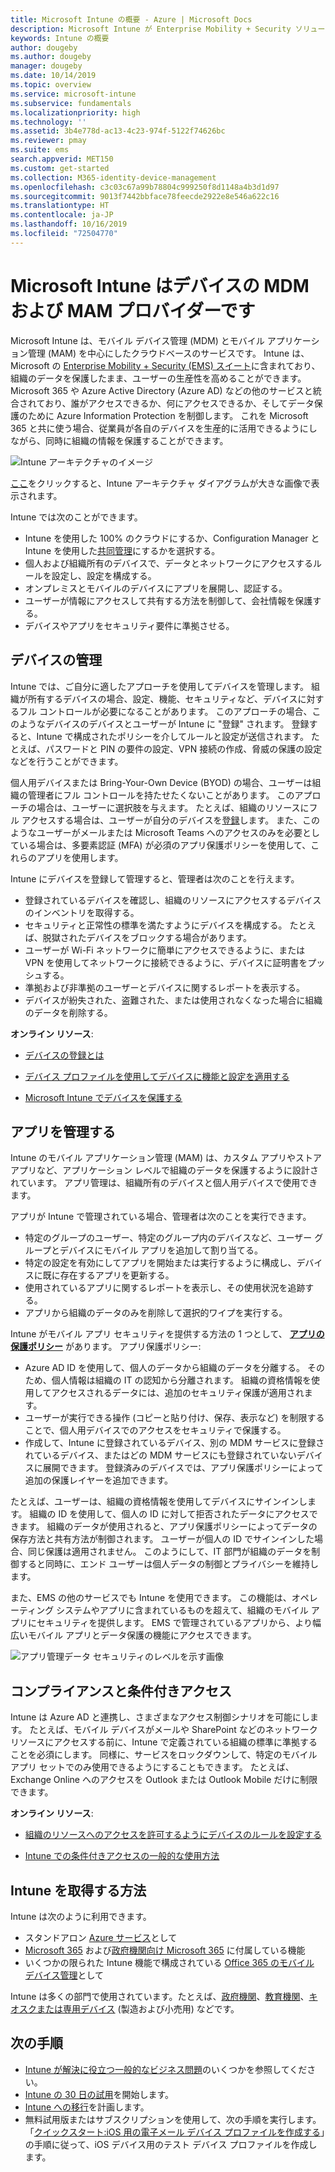```yaml
---
title: Microsoft Intune の概要 - Azure | Microsoft Docs
description: Microsoft Intune が Enterprise Mobility + Security ソリューションのモバイル デバイス管理 (MDM) とモバイル アプリ管理 (MAM) コンポーネントとしてどのように機能するか、およびそれが会社のデータを保護するしくみについて説明します。
keywords: Intune の概要
author: dougeby
ms.author: dougeby
manager: dougeby
ms.date: 10/14/2019
ms.topic: overview
ms.service: microsoft-intune
ms.subservice: fundamentals
ms.localizationpriority: high
ms.technology: ''
ms.assetid: 3b4e778d-ac13-4c23-974f-5122f74626bc
ms.reviewer: pmay
ms.suite: ems
search.appverid: MET150
ms.custom: get-started
ms.collection: M365-identity-device-management
ms.openlocfilehash: c3c03c67a99b78804c999250f8d1148a4b3d1d97
ms.sourcegitcommit: 9013f7442bbface78feecde2922e8e546a622c16
ms.translationtype: HT
ms.contentlocale: ja-JP
ms.lasthandoff: 10/16/2019
ms.locfileid: "72504770"
---
```

# <a name="microsoft-intune-is-an-mdm-and-mam-provider-for-your-devices"></a>Microsoft Intune はデバイスの MDM および MAM プロバイダーです

Microsoft Intune は、モバイル デバイス管理 (MDM) とモバイル アプリケーション管理 (MAM) を中心にしたクラウドベースのサービスです。 Intune は、Microsoft の [Enterprise Mobility + Security (EMS) スイート](https://www.microsoft.com/microsoft-365/enterprise-mobility-security)に含まれており、組織のデータを保護したまま、ユーザーの生産性を高めることができます。 Microsoft 365 や Azure Active Directory (Azure AD) などの他のサービスと統合されており、誰がアクセスできるか、何にアクセスできるか、そしてデータ保護のために Azure Information Protection を制御します。 これを Microsoft 365 と共に使う場合、従業員が各自のデバイスを生産的に活用できるようにしながら、同時に組織の情報を保護することができます。

![Intune アーキテクチャのイメージ](./media/what-is-intune/intunearch_sm.png)

[ここ](./media/what-is-intune/intunearchitecture.svg)をクリックすると、Intune アーキテクチャ ダイアグラムが大きな画像で表示されます。

Intune では次のことができます。

- Intune を使用した 100% のクラウドにするか、Configuration Manager と Intune を使用した[共同管理](https://docs.microsoft.com/sccm/comanage/overview)にするかを選択する。
- 個人および組織所有のデバイスで、データとネットワークにアクセスするルールを設定し、設定を構成する。
- オンプレミスとモバイルのデバイスにアプリを展開し、認証する。
- ユーザーが情報にアクセスして共有する方法を制御して、会社情報を保護する。
- デバイスやアプリをセキュリティ要件に準拠させる。

## <a name="manage-devices"></a>デバイスの管理

Intune では、ご自分に適したアプローチを使用してデバイスを管理します。 組織が所有するデバイスの場合、設定、機能、セキュリティなど、デバイスに対するフル コントロールが必要になることがあります。 このアプローチの場合、このようなデバイスのデバイスとユーザーが Intune に "登録" されます。 登録すると、Intune で構成されたポリシーを介してルールと設定が送信されます。 たとえば、パスワードと PIN の要件の設定、VPN 接続の作成、脅威の保護の設定などを行うことができます。

個人用デバイスまたは Bring-Your-Own Device (BYOD) の場合、ユーザーは組織の管理者にフル コントロールを持たせたくないことがあります。 このアプローチの場合は、ユーザーに選択肢を与えます。 たとえば、組織のリソースにフル アクセスする場合は、ユーザーが自分のデバイスを[登録](../enrollment/device-enrollment.md)します。 また、このようなユーザーがメールまたは Microsoft Teams へのアクセスのみを必要としている場合は、多要素認証 (MFA) が必須のアプリ保護ポリシーを使用して、これらのアプリを使用します。

Intune にデバイスを登録して管理すると、管理者は次のことを行えます。

- 登録されているデバイスを確認し、組織のリソースにアクセスするデバイスのインベントリを取得する。
- セキュリティと正常性の標準を満たすようにデバイスを構成する。 たとえば、脱獄されたデバイスをブロックする場合があります。
- ユーザーが Wi-Fi ネットワークに簡単にアクセスできるように、または VPN を使用してネットワークに接続できるように、デバイスに証明書をプッシュする。
- 準拠および非準拠のユーザーとデバイスに関するレポートを表示する。
- デバイスが紛失された、盗難された、または使用されなくなった場合に組織のデータを削除する。

**オンライン リソース**:

- [デバイスの登録とは](../enrollment/device-enrollment.md)

- [デバイス プロファイルを使用してデバイスに機能と設定を適用する](../configuration/device-profiles.md)

- [Microsoft Intune でデバイスを保護する](../protect/device-protect.md)

## <a name="manage-apps"></a>アプリを管理する

Intune のモバイル アプリケーション管理 (MAM) は、カスタム アプリやストア アプリなど、アプリケーション レベルで組織のデータを保護するように設計されています。 アプリ管理は、組織所有のデバイスと個人用デバイスで使用できます。

アプリが Intune で管理されている場合、管理者は次のことを実行できます。

- 特定のグループのユーザー、特定のグループ内のデバイスなど、ユーザー グループとデバイスにモバイル アプリを追加して割り当てる。
- 特定の設定を有効にしてアプリを開始または実行するように構成し、デバイスに既に存在するアプリを更新する。
- 使用されているアプリに関するレポートを表示し、その使用状況を追跡する。
- アプリから組織のデータのみを削除して選択的ワイプを実行する。

Intune がモバイル アプリ セキュリティを提供する方法の 1 つとして、 **[アプリの保護ポリシー](../apps/app-protection-policy.md)** があります。 アプリ保護ポリシー:

- Azure AD ID を使用して、個人のデータから組織のデータを分離する。 そのため、個人情報は組織の IT の認知から分離されます。 組織の資格情報を使用してアクセスされるデータには、追加のセキュリティ保護が適用されます。
- ユーザーが実行できる操作 (コピーと貼り付け、保存、表示など) を制限することで、個人用デバイスでのアクセスをセキュリティで保護する。
- 作成して、Intune に登録されているデバイス、別の MDM サービスに登録されているデバイス、またはどの MDM サービスにも登録されていないデバイスに展開できます。 登録済みのデバイスでは、アプリ保護ポリシーによって追加の保護レイヤーを追加できます。

たとえば、ユーザーは、組織の資格情報を使用してデバイスにサインインします。 組織の ID を使用して、個人の ID に対して拒否されたデータにアクセスできます。 組織のデータが使用されると、アプリ保護ポリシーによってデータの保存方法と共有方法が制御されます。 ユーザーが個人の ID でサインインした場合、同じ保護は適用されません。 このようにして、IT 部門が組織のデータを制御すると同時に、エンド ユーザーは個人データの制御とプライバシーを維持します。

また、EMS の他のサービスでも Intune を使用できます。 この機能は、オペレーティング システムやアプリに含まれているものを超えて、組織のモバイル アプリにセキュリティを提供します。 EMS で管理されているアプリから、より幅広いモバイル アプリとデータ保護の機能にアクセスできます。

![アプリ管理データ セキュリティのレベルを示す画像](./media/what-is-intune/managing-mobile-apps.png)

## <a name="compliance-and-conditional-access"></a>コンプライアンスと条件付きアクセス

Intune は Azure AD と連携し、さまざまなアクセス制御シナリオを可能にします。 たとえば、モバイル デバイスがメールや SharePoint などのネットワーク リソースにアクセスする前に、Intune で定義されている組織の標準に準拠することを必須にします。 同様に、サービスをロックダウンして、特定のモバイル アプリ セットでのみ使用できるようにすることもできます。 たとえば、Exchange Online へのアクセスを Outlook または Outlook Mobile だけに制限できます。

**オンライン リソース**:

- [組織のリソースへのアクセスを許可するようにデバイスのルールを設定する](../protect/device-compliance-get-started.md)

- [Intune での条件付きアクセスの一般的な使用方法](../protect/conditional-access-intune-common-ways-use.md)

## <a name="how-to-get-intune"></a>Intune を取得する方法

Intune は次のように利用できます。

- スタンドアロン [Azure サービス](https://go.microsoft.com/fwlink/?linkid=2090973)として
- [Microsoft 365](https://www.microsoft.com/microsoft-365/enterprise-mobility-security/microsoft-intune) および[政府機関向け Microsoft 365](https://www.microsoft.com/microsoft-365/government) に付属している機能
- いくつかの限られた Intune 機能で構成されている [Office 365 のモバイル デバイス管理](https://support.office.com/article/choose-between-mdm-for-office-365-and-microsoft-intune-c93d9ab9-efb2-4349-9b93-30c30562ee22)として

Intune は多くの部門で使用されています。たとえば、[政府機関](https://docs.microsoft.com/enterprise-mobility-security/solutions/ems-govt-service-description)、[教育機関](https://www.microsoft.com/en-us/education/intune)、[キオスクまたは専用デバイス](../configuration/kiosk-settings.md) (製造および小売用) などです。

## <a name="next-steps"></a>次の手順

- [Intune が解決に役立つ一般的なビジネス問題](https://docs.microsoft.com/intune/common-scenarios)のいくつかを参照してください。
- [Intune の 30 日の試用](free-trial-sign-up.md)を開始します。
- [Intune への移行](migration-guide.md)を計画します。
- 無料試用版またはサブスクリプションを使用して、次の手順を実行します。「[クイックスタート:iOS 用の電子メール デバイス プロファイルを作成する](../configuration/quickstart-email-profile.md)」の手順に従って、iOS デバイス用のテスト デバイス プロファイルを作成します。
